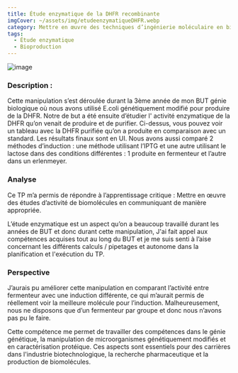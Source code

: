 ```yaml
---
title: Étude enzymatique de la DHFR recombinante
imgCover: ~/assets/img/etudeenzymatiqueDHFR.webp
category: Mettre en œuvre des techniques d’ingénierie moléculaire en biologie de la santé
tags:
  - Étude enzymatique
  - Bioproduction
---
```


![image](~/assets/img/etudeenzymatiqueDHFR.webp)

### Description :

Cette manipulation s’est déroulée durant la 3ème année de mon BUT génie biologique où nous avons utilisé E.coli génétiquement modifié pour produire de la DHFR. Notre de but a été ensuite d’étudier l' activité enzymatique de la DHFR qu’on venait de produire et de purifier. Ci-dessus, vous pouvez voir un tableau avec la DHFR purifiée qu’on a produite en comparaison avec un standard. Les résultats finaux sont en UI. Nous avons aussi comparé 2 méthodes d’induction : une méthode utilisant l’IPTG et une autre utilisant le lactose dans des conditions différentes : 1 produite en fermenteur et l’autre dans un erlenmeyer.

### Analyse

Ce TP m’a permis de répondre à l’apprentissage critique : Mettre en œuvre des études d’activité de biomolécules en communiquant de manière appropriée.

L’étude enzymatique est un aspect qu’on a beaucoup travaillé durant les années de BUT et donc durant cette manipulation, J'ai fait appel aux compétences acquises tout au long du BUT et je me suis senti à l’aise concernant les différents calculs / pipetages et autonome dans la planification et l'exécution du TP.

### Perspective

J’aurais pu améliorer cette manipulation en comparant l’activité entre fermenteur avec une induction différente, ce qui m’aurait permis de réellement voir la meilleure molécule pour l’induction. Malheureusement, nous ne disposons que d’un fermenteur par groupe et donc nous n’avons pas pu le faire.

Cette compétence me permet de travailler des compétences dans le génie génétique, la manipulation de microorganismes génétiquement modifiés et en caractérisation protéique. Ces aspects sont essentiels pour des carrières dans l'industrie biotechnologique, la recherche pharmaceutique et la production de biomolécules.
